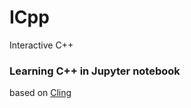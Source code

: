 # ICpp
Interactive C++ 

### Learning C++ in Jupyter notebook 
based on [Cling](https://github.com/root-project/cling)
